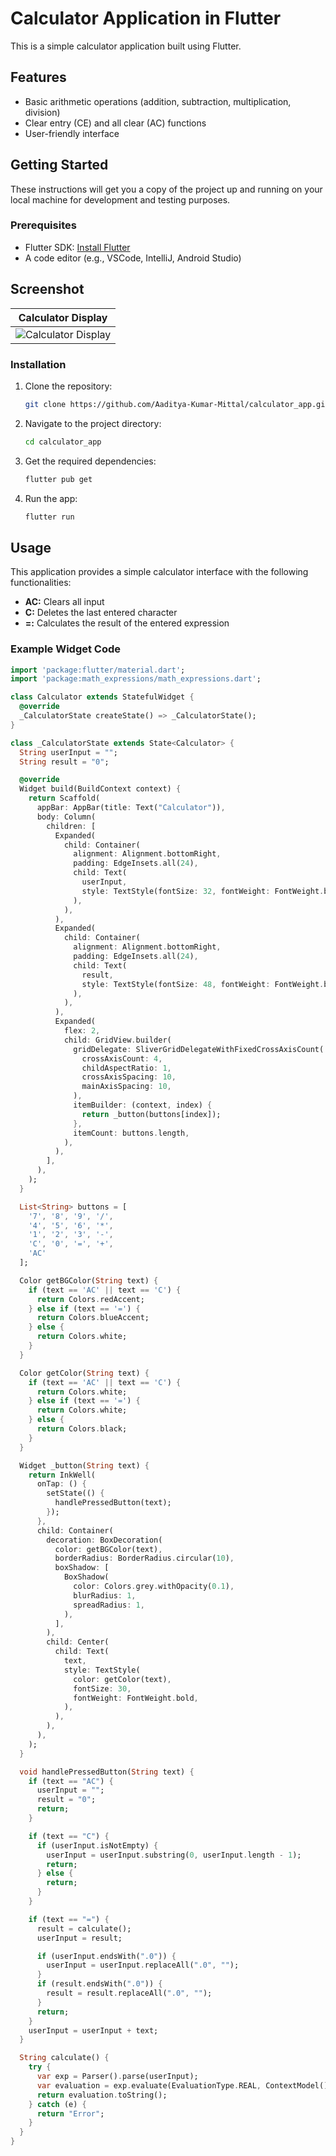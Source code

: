 # Calculator Application in Flutter

This is a simple calculator application built using Flutter.

## Features

- Basic arithmetic operations (addition, subtraction, multiplication, division)
- Clear entry (CE) and all clear (AC) functions
- User-friendly interface

## Getting Started

These instructions will get you a copy of the project up and running on your local machine for development and testing purposes.

### Prerequisites

- Flutter SDK: [Install Flutter](https://flutter.dev/docs/get-started/install)
- A code editor (e.g., VSCode, IntelliJ, Android Studio)

## Screenshot

| Calculator Display     |
|------------------------|
|![Calculator Display](screenshot/img.png) |

### Installation

1. Clone the repository:

    ```sh
    git clone https://github.com/Aaditya-Kumar-Mittal/calculator_app.git
    ```

2. Navigate to the project directory:

    ```sh
    cd calculator_app
    ```

3. Get the required dependencies:

    ```sh
    flutter pub get
    ```

4. Run the app:

    ```sh
    flutter run
    ```

## Usage

This application provides a simple calculator interface with the following functionalities:

- **AC:** Clears all input
- **C:** Deletes the last entered character
- **=:** Calculates the result of the entered expression

### Example Widget Code

```dart
import 'package:flutter/material.dart';
import 'package:math_expressions/math_expressions.dart';

class Calculator extends StatefulWidget {
  @override
  _CalculatorState createState() => _CalculatorState();
}

class _CalculatorState extends State<Calculator> {
  String userInput = "";
  String result = "0";

  @override
  Widget build(BuildContext context) {
    return Scaffold(
      appBar: AppBar(title: Text("Calculator")),
      body: Column(
        children: [
          Expanded(
            child: Container(
              alignment: Alignment.bottomRight,
              padding: EdgeInsets.all(24),
              child: Text(
                userInput,
                style: TextStyle(fontSize: 32, fontWeight: FontWeight.bold),
              ),
            ),
          ),
          Expanded(
            child: Container(
              alignment: Alignment.bottomRight,
              padding: EdgeInsets.all(24),
              child: Text(
                result,
                style: TextStyle(fontSize: 48, fontWeight: FontWeight.bold),
              ),
            ),
          ),
          Expanded(
            flex: 2,
            child: GridView.builder(
              gridDelegate: SliverGridDelegateWithFixedCrossAxisCount(
                crossAxisCount: 4,
                childAspectRatio: 1,
                crossAxisSpacing: 10,
                mainAxisSpacing: 10,
              ),
              itemBuilder: (context, index) {
                return _button(buttons[index]);
              },
              itemCount: buttons.length,
            ),
          ),
        ],
      ),
    );
  }

  List<String> buttons = [
    '7', '8', '9', '/', 
    '4', '5', '6', '*', 
    '1', '2', '3', '-', 
    'C', '0', '=', '+',
    'AC'
  ];

  Color getBGColor(String text) {
    if (text == 'AC' || text == 'C') {
      return Colors.redAccent;
    } else if (text == '=') {
      return Colors.blueAccent;
    } else {
      return Colors.white;
    }
  }

  Color getColor(String text) {
    if (text == 'AC' || text == 'C') {
      return Colors.white;
    } else if (text == '=') {
      return Colors.white;
    } else {
      return Colors.black;
    }
  }

  Widget _button(String text) {
    return InkWell(
      onTap: () {
        setState(() {
          handlePressedButton(text);
        });
      },
      child: Container(
        decoration: BoxDecoration(
          color: getBGColor(text),
          borderRadius: BorderRadius.circular(10),
          boxShadow: [
            BoxShadow(
              color: Colors.grey.withOpacity(0.1),
              blurRadius: 1,
              spreadRadius: 1,
            ),
          ],
        ),
        child: Center(
          child: Text(
            text,
            style: TextStyle(
              color: getColor(text),
              fontSize: 30,
              fontWeight: FontWeight.bold,
            ),
          ),
        ),
      ),
    );
  }

  void handlePressedButton(String text) {
    if (text == "AC") {
      userInput = "";
      result = "0";
      return;
    }

    if (text == "C") {
      if (userInput.isNotEmpty) {
        userInput = userInput.substring(0, userInput.length - 1);
        return;
      } else {
        return;
      }
    }

    if (text == "=") {
      result = calculate();
      userInput = result;

      if (userInput.endsWith(".0")) {
        userInput = userInput.replaceAll(".0", "");
      }
      if (result.endsWith(".0")) {
        result = result.replaceAll(".0", "");
      }
      return;
    }
    userInput = userInput + text;
  }

  String calculate() {
    try {
      var exp = Parser().parse(userInput);
      var evaluation = exp.evaluate(EvaluationType.REAL, ContextModel());
      return evaluation.toString();
    } catch (e) {
      return "Error";
    }
  }
}
```
